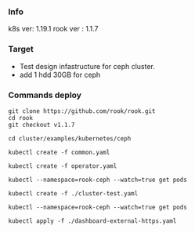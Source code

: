 ### Info
k8s ver: 1.19.1
rook ver : 1.1.7

### Target
- Test design infastructure for ceph cluster.
- add 1 hdd 30GB for ceph

### Commands deploy
```
git clone https://github.com/rook/rook.git
cd rook
git checkout v1.1.7

cd cluster/examples/kubernetes/ceph

kubectl create -f common.yaml

kubectl create -f operator.yaml

kubectl --namespace=rook-ceph --watch=true get pods

kubectl create -f ./cluster-test.yaml

kubectl --namespace=rook-ceph --watch=true get pods

kubectl apply -f ./dashboard-external-https.yaml

```